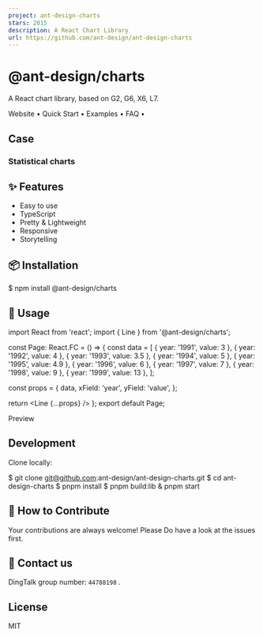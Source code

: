 ```yaml
---
project: ant-design-charts
stars: 2015
description: A React Chart Library
url: https://github.com/ant-design/ant-design-charts
---
```


@ant-design/charts
==================

A React chart library, based on G2, G6, X6, L7.

Website • Quick Start • Examples • FAQ •

Case
----

### Statistical charts

✨ Features
----------

-   Easy to use
-   TypeScript
-   Pretty & Lightweight
-   Responsive
-   Storytelling

📦 Installation
---------------

$ npm install @ant-design/charts

🔨 Usage
--------

import React from 'react';
import { Line } from '@ant-design/charts';

const Page: React.FC \= () \=> {
  const data \= \[
    { year: '1991', value: 3 },
    { year: '1992', value: 4 },
    { year: '1993', value: 3.5 },
    { year: '1994', value: 5 },
    { year: '1995', value: 4.9 },
    { year: '1996', value: 6 },
    { year: '1997', value: 7 },
    { year: '1998', value: 9 },
    { year: '1999', value: 13 },
  \];

  const props \= {
    data,
    xField: 'year',
    yField: 'value',
  };

  return <Line {...props} />
};
export default Page;

Preview

Development
-----------

Clone locally:

$ git clone git@github.com:ant-design/ant-design-charts.git
$ cd ant-design-charts
$ pnpm install
$ pnpm build:lib & pnpm start

🤝 How to Contribute
--------------------

Your contributions are always welcome! Please Do have a look at the issues first.

📧 Contact us
-------------

DingTalk group number: `44788198` .

License
-------

MIT
